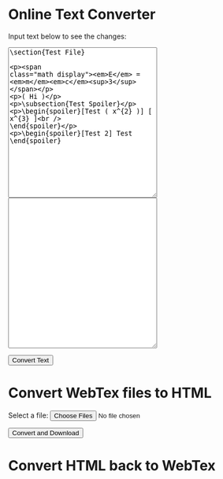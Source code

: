 <script src="https://ajax.googleapis.com/ajax/libs/jquery/3.4.1/jquery.min.js"></script>
<script src="https://cdn.jsdelivr.net/npm/file-saver@2.0.2/dist/FileSaver.min.js"></script>
<script src="https://cdnjs.cloudflare.com/ajax/libs/jszip/3.3.0/jszip.min.js"></script>
<script src="./webtexParser.js"></script>
<script src="./convert.js"></script>

# Online Text Converter

<span>Input text below to see the changes:</span>
<div style='display:inline-block;'>
<textarea style='float:left;' id="textarea1" rows="20" cols="35">
\section{Test File}

$$E = mc^3$$


\( Hi \) 

\subsection{Test Spoiler}

\begin{spoiler}[Test \( x^{2} \)]
    \[ x^{3} \]  
\end{spoiler}

\begin{spoiler}[Test 2] 
Test
\end{spoiler}
</textarea>

<textarea id="textarea2" style='float:left;' rows="20" cols="35" readonly>
</textarea> 
</div>

<button onClick='convertWebTex2HTMLTextArea();'>Convert Text</button>

# Convert WebTex files to HTML

<label for="file1">Select a file:</label>
<input type="file" id="file1" name="file1" multiple> 

<button onClick='convertWebTex2HTML();'>Convert and Download</button>

# Convert HTML back to WebTex